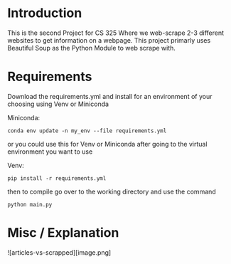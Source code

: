 # Introduction

This is the second Project for CS 325 Where we web-scrape 2-3 different websites to get information on a webpage.
This project primarly uses Beautiful Soup as the Python Module to web scrape with.

# Requirements

Download the requirements.yml and install for an environment of your choosing using Venv or Miniconda 

Miniconda:
``` python3
conda env update -n my_env --file requirements.yml
```

or you could use this for Venv or Miniconda after going to the virtual environment you want to use

Venv:
``` python3
pip install -r requirements.yml
```

then to compile go over to the working directory and use the command

```python3
python main.py
```

# Misc / Explanation
![articles-vs-scrapped][image.png]



